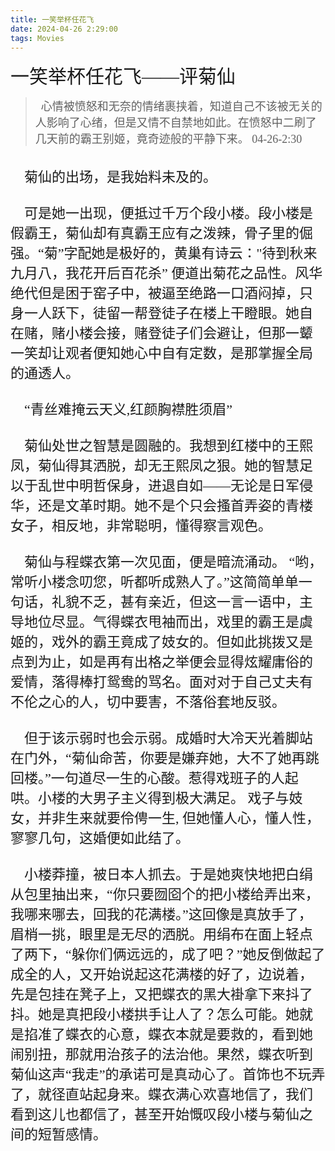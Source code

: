 ```yaml
---
title: 一笑举杯任花飞
date: 2024-04-26 2:29:00
tags: Movies
---
```



<span style="font-family: 楷体;font-size: 30px;">一笑举杯任花飞——评菊仙</span>

<blockquote>

<span style="font-family: 华文楷体;font-size: 18px;">   心情被愤怒和无奈的情绪裹挟着，知道自己不该被无关的人影响了心绪，但是又情不自禁地如此。在愤怒中二刷了几天前的霸王别姬，竟奇迹般的平静下来。 04-26-2:30 </span>

</blockquote>

<span style="font-family: 华文楷体;font-size: 18px;">
</span>
<br>


</div>


<span style="font-family: 华文楷体;font-size: 22px;">
&ensp;&ensp;菊仙的出场，是我始料未及的。
<span>
<br>
<br>
<span style="font-family: 华文楷体;font-size: 22px;">
&ensp;&ensp;可是她一出现，便抵过千万个段小楼。段小楼是假霸王，菊仙却有真霸王应有之泼辣，骨子里的倔强。“菊”字配她是极好的，黄巢有诗云："待到秋来九月八，我花开后百花杀” 便道出菊花之品性。风华绝代但是困于窑子中，被逼至绝路一口酒闷掉，只身一人跃下，徒留一帮登徒子在楼上干瞪眼。她自在赌，赌小楼会接，赌登徒子们会避让，但那一颦一笑却让观者便知她心中自有定数，是那掌握全局的通透人。
<span>
<br>
<br>
<span style="font-family: 华文楷体;font-size: 22px;">
&ensp;&ensp;“青丝难掩云天义,红颜胸襟胜须眉”
<span>
<br>
<br>
<span style="font-family: 华文楷体;font-size: 22px;">
&ensp;&ensp;菊仙处世之智慧是圆融的。我想到红楼中的王熙凤，菊仙得其洒脱，却无王熙凤之狠。她的智慧足以于乱世中明哲保身，进退自如——无论是日军侵华，还是文革时期。她不是个只会搔首弄姿的青楼女子，相反地，非常聪明，懂得察言观色。
<span>
<br>
<br>
<span style="font-family: 华文楷体;font-size: 22px;">
&ensp;&ensp;菊仙与程蝶衣第一次见面，便是暗流涌动。 “哟，常听小楼念叨您，听都听成熟人了。”这简简单单一句话，礼貌不乏，甚有亲近，但这一言一语中，主导地位尽显。气得蝶衣甩袖而出，戏里的霸王是虞姬的，戏外的霸王竟成了妓女的。但如此挑拨又是点到为止，如是再有出格之举便会显得炫耀庸俗的爱情，落得棒打鸳鸯的骂名。面对对于自己丈夫有不伦之心的人，切中要害，不落俗套地反驳。
<span>
<br>
<br>
<span style="font-family: 华文楷体;font-size: 22px;">
&ensp;&ensp;但于该示弱时也会示弱。成婚时大冷天光着脚站在门外，“菊仙命苦，你要是嫌弃她，大不了她再跳回楼。”一句道尽一生的心酸。惹得戏班子的人起哄。小楼的大男子主义得到极大满足。 戏子与妓女，并非生来就要伶俜一生, 但她懂人心，懂人性，寥寥几句，这婚便如此结了。
<span>
<br>
<br>
<span style="font-family: 华文楷体;font-size: 22px;">
&ensp;&ensp;小楼莽撞，被日本人抓去。于是她爽快地把白绢从包里抽出来，“你只要囫囵个的把小楼给弄出来，我哪来哪去，回我的花满楼。”这回像是真放手了，眉梢一挑，眼里是无尽的洒脱。用绢布在面上轻点了两下，“躲你们俩远远的，成了吧？”她反倒做起了成全的人，又开始说起这花满楼的好了，边说着，先是包挂在凳子上，又把蝶衣的黑大褂拿下来抖了抖。她是真把段小楼拱手让人了？怎么可能。她就是掐准了蝶衣的心意，蝶衣本就是要救的，看到她闹别扭，那就用治孩子的法治他。果然，蝶衣听到菊仙这声“我走”的承诺可是真动心了。首饰也不玩弄了，就径直站起身来。蝶衣满心欢喜地信了，我们看到这儿也都信了，甚至开始慨叹段小楼与菊仙之间的短暂感情。
</span>

